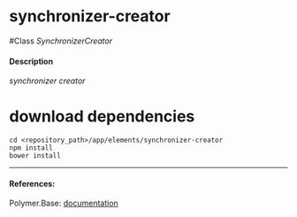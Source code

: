 synchronizer-creator
=========


#Class
*SynchronizerCreator*

#### Description
*synchronizer creator*

# download dependencies
```
cd <repository_path>/app/elements/synchronizer-creator
npm install
bower install
```

____________
#### References:
Polymer.Base: [documentation](http://polymer.github.io/polymer/)



